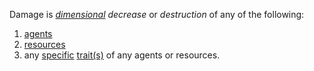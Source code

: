 Damage is *[dimensional](https://github.com/gcassel/Modular-Organization-Terminology/blob/master/terms/dimension.md) decrease* or *destruction* of any of the following:
1. [agents](https://github.com/gcassel/Modular-Organization-Terminology/blob/master/terms/agent.md)
2. [resources](https://github.com/gcassel/Modular-Organization-Terminology/blob/master/terms/resource.md)
3. any [specific](https://github.com/gcassel/Modular-Organization-Terminology/blob/master/terms/specific.md) [trait(s)](https://github.com/gcassel/Modular-Organization-Terminology/blob/master/terms/trait.md) of any agents or resources.
